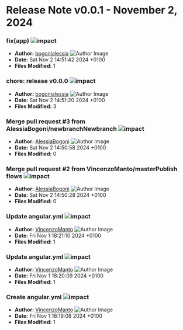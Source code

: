 # Release Note v0.0.1 - November 2, 2024


### fix(app) ![impact](https://img.shields.io/badge/impact-low-green?style=flat-square)
- **Author:** [bogonialessia](https://github.com/bogonialessia) ![Author Image](https://avatars.githubusercontent.com/bogonialessia?size=40)
- **Date:** Sat Nov 2 14:51:42 2024 +0100
- **Files Modified:** 1
    
### chore: release v0.0.0 ![impact](https://img.shields.io/badge/impact-medium-yellow?style=flat-square)
- **Author:** [bogonialessia](https://github.com/bogonialessia) ![Author Image](https://avatars.githubusercontent.com/bogonialessia?size=40)
- **Date:** Sat Nov 2 14:51:20 2024 +0100
- **Files Modified:** 3
    
### Merge pull request #3 from AlessiaBogoni/newbranchNewbranch ![impact](https://img.shields.io/badge/impact-low-green?style=flat-square)
- **Author:** [AlessiaBogoni](https://github.com/161056664+AlessiaBogoni) ![Author Image](https://avatars.githubusercontent.com/AlessiaBogoni?size=40)
- **Date:** Sat Nov 2 14:50:58 2024 +0100
- **Files Modified:** 0
    
### Merge pull request #2 from VincenzoManto/masterPublish flows ![impact](https://img.shields.io/badge/impact-low-green?style=flat-square)
- **Author:** [AlessiaBogoni](https://github.com/161056664+AlessiaBogoni) ![Author Image](https://avatars.githubusercontent.com/AlessiaBogoni?size=40)
- **Date:** Sat Nov 2 14:50:28 2024 +0100
- **Files Modified:** 0
    
### Update angular.yml ![impact](https://img.shields.io/badge/impact-low-green?style=flat-square)
- **Author:** [VincenzoManto](https://github.com/64726971+VincenzoManto) ![Author Image](https://avatars.githubusercontent.com/VincenzoManto?size=40)
- **Date:** Fri Nov 1 18:21:10 2024 +0100
- **Files Modified:** 1
    
### Update angular.yml ![impact](https://img.shields.io/badge/impact-low-green?style=flat-square)
- **Author:** [VincenzoManto](https://github.com/64726971+VincenzoManto) ![Author Image](https://avatars.githubusercontent.com/VincenzoManto?size=40)
- **Date:** Fri Nov 1 18:20:09 2024 +0100
- **Files Modified:** 1
    
### Create angular.yml ![impact](https://img.shields.io/badge/impact-low-green?style=flat-square)
- **Author:** [VincenzoManto](https://github.com/64726971+VincenzoManto) ![Author Image](https://avatars.githubusercontent.com/VincenzoManto?size=40)
- **Date:** Fri Nov 1 18:19:08 2024 +0100
- **Files Modified:** 1
    
